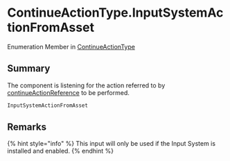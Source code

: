 # ContinueActionType.InputSystemActionFromAsset

Enumeration Member in [ContinueActionType](/docs/api/csharp/yarn.unity.dialogueadvanceinput.continueactiontype-1.md)

## Summary


The component is listening for the action referred to by  <a href="yarn.unity.dialogueadvanceinput.continueactionreference.md">continueActionReference</a>  to be performed.


```csharp
InputSystemActionFromAsset
```

## Remarks

<p>
{% hint style="info" %}
This input will only be used if the Input
System is installed and enabled.
{% endhint %}
</p>

